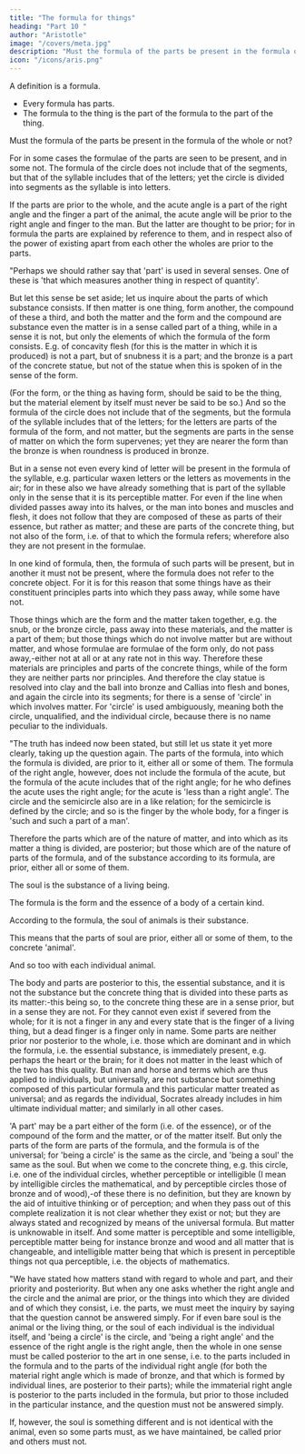```yaml
---
title: "The formula for things"
heading: "Part 10 "
author: "Aristotle"
image: "/covers/meta.jpg"
description: "Must the formula of the parts be present in the formula of the whole or not?"
icon: "/icons/aris.png"
---
```




A definition is a formula. 
- Every formula has parts. 
- The formula to the thing is the part of the formula to the part of the thing. 


Must the formula of the parts be present in the formula of the whole or not? 

For in some cases the formulae of the parts are seen to be present, and in some not. The formula of the circle does not include that of the segments, but that of the syllable includes that of the letters; yet the circle is divided into segments as the syllable is into letters.

If the parts are prior to the whole, and the acute angle is a part of the right angle and the finger a part of the animal, the acute angle will be prior to the right angle and finger to the man. But the latter are thought to be prior; for in formula the parts are explained by reference to them, and in respect also of the power of existing apart from each other the wholes are prior to the parts.

"Perhaps we should rather say that 'part' is used in several senses. One of these is 'that which measures another thing in respect of quantity'. 

But let this sense be set aside; let us inquire about the parts of which substance consists. If then matter is one thing, form another, the compound of these a third, and both the matter and the form and the compound are substance even the matter is in a sense called part of a thing, while in a sense it is not, but only the elements of which the formula of the form consists. E.g. of concavity flesh (for this is the matter in which it is produced) is not a part, but of snubness it is a part; and the bronze is a part of the concrete statue, but not of the statue when this is spoken of in the sense of the form. 

(For the form, or the thing as having form, should be said to be the thing, but the material element by itself must never be said to be so.) And so the formula of the circle does not include that of the segments, but the formula of the syllable includes that of the letters; for the letters are parts of the formula of the form, and not matter, but the segments are parts in the sense of matter on which the form supervenes; yet they are nearer the form than the bronze is when roundness is produced in bronze. 

But in a sense not even every kind of letter will be present in the formula of the syllable, e.g. particular waxen letters or the letters as movements in the air; for in these also we have already something that is part of the syllable only in the sense that it is its perceptible matter. For even if the line when divided passes away into its halves, or the man into bones and muscles and flesh, it does not follow that they are composed of these as parts of their essence, but rather as matter; and these are parts of the concrete thing, but not also of the form, i.e. of that to which the formula refers; wherefore also they are not present in the formulae. 

In one kind of formula, then, the formula of such parts will be present, but in another it must not be present, where the formula does not refer to the concrete object. For it is for this reason that some things have as their constituent principles parts into which they pass away, while some have not. 

Those things which are the form and the matter taken together, e.g. the snub, or the bronze circle, pass away into these materials, and the matter is a part of them; but those things which do not involve matter but are without matter, and whose formulae are formulae of the form only, do not pass away,-either not at all or at any rate not in this way. Therefore these materials are principles and parts of the concrete things, while of the form they are neither parts nor principles. And therefore the clay statue is resolved into clay and the ball into bronze and Callias into flesh and bones, and again the circle into its segments; for there is a sense of 'circle' in which involves matter. For 'circle' is used ambiguously, meaning both the circle, unqualified, and the individual circle, because there is no name peculiar to the individuals.

"The truth has indeed now been stated, but still let us state it yet more clearly, taking up the question again. The parts of the formula, into which the formula is divided, are prior to it, either all or some of them. The formula of the right angle, however, does not include the formula of the acute, but the formula of the acute includes that of the right angle; for he who defines the acute uses the right angle; for the acute is 'less than a right angle'. The circle and the semicircle also are in a like relation; for the semicircle is defined by the circle; and so is the finger by the whole body, for a finger is 'such and such a part of a man'. 

Therefore the parts which are of the nature of matter, and into which as its matter a thing is divided, are posterior; but those which are of the nature of parts of the formula, and of the substance according to its formula, are prior, either all or some of them. 

The soul is the substance of a living being.

The formula is the form and the essence of a body of a certain kind.

According to the formula, the soul of animals is their substance. 

<!--   i.e.  (at least we shall define each part, if we define it well, not without reference to its function, and this cannot belong to it without perception), --> 

This means that the parts of soul are prior, either all or some of them, to the concrete 'animal'. 

And so too with each individual animal. 

The body and parts are posterior to this, the essential substance, and it is not the substance but the concrete thing that is divided into these parts as its matter:-this being so, to the concrete thing these are in a sense prior, but in a sense they are not. For they cannot even exist if severed from the whole; for it is not a finger in any and every state that is the finger of a living thing, but a dead finger is a finger only in name. Some parts are neither prior nor posterior to the whole, i.e. those which are dominant and in which the formula, i.e. the essential substance, is immediately present, e.g. perhaps the heart or the brain; for it does not matter in the least which of the two has this quality. But man and horse and terms which are thus applied to individuals, but universally, are not substance but something composed of this particular formula and this particular matter treated as universal; and as regards the individual, Socrates already includes in him ultimate individual matter; and similarly in all other cases. 

'A part' may be a part either of the form (i.e. of the essence), or of the compound of the form and the matter, or of the matter itself. But only the parts of the form are parts of the formula, and the formula is of the universal; for 'being a circle' is the same as the circle, and 'being a soul' the same as the soul. But when we come to the concrete thing, e.g. this circle, i.e. one of the individual circles, whether perceptible or intelligible (I mean by intelligible circles the mathematical, and by perceptible circles those of bronze and of wood),-of these there is no definition, but they are known by the aid of intuitive thinking or of perception; and when they pass out of this complete realization it is not clear whether they exist or not; but they are always stated and recognized by means of the universal formula. But matter is unknowable in itself. And some matter is perceptible and some intelligible, perceptible matter being for instance bronze and wood and all matter that is changeable, and intelligible matter being that which is present in perceptible things not qua perceptible, i.e. the objects of mathematics.

"We have stated how matters stand with regard to whole and part, and their priority and posteriority. But when any one asks whether the right angle and the circle and the animal are prior, or the things into which they are divided and of which they consist, i.e. the parts, we must meet the inquiry by saying that the question cannot be answered simply. For if even bare soul is the animal or the living thing, or the soul of each individual is the individual itself, and 'being a circle' is the circle, and 'being a right angle' and the essence of the right angle is the right angle, then the whole in one sense must be called posterior to the art in one sense, i.e. to the parts included in the formula and to the parts of the individual right angle (for both the material right angle which is made of bronze, and that which is formed by individual lines, are posterior to their parts); while the immaterial right angle is posterior to the parts included in the formula, but prior to those included in the particular instance, and the question must not be answered simply. 

If, however, the soul is something different and is not identical with the animal, even so some parts must, as we have maintained, be called prior and others must not.

